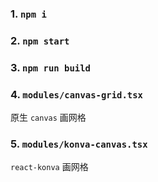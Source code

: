 ### 1. `npm i`
### 2. `npm start`
### 3. `npm run build`
### 4. `modules/canvas-grid.tsx`

原生 `canvas` 画网格

### 5. `modules/konva-canvas.tsx`
`react-konva` 画网格